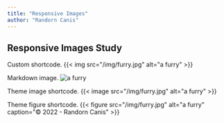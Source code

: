 ```yaml
---
title: "Responsive Images"
author: "Randorn Canis"
---
```


## Responsive Images Study

Custom shortcode.
{{< img src="/img/furry.jpg" alt="a furry" >}}

Markdown image.
![a furry](/img/furry.jpg)

Theme image shortcode.
{{< image src="/img/furry.jpg" alt="a furry" >}}

Theme figure shortcode.
{{< figure src="/img/furry.jpg" alt="a furry" caption="© 2022 - Randorn Canis" >}}
